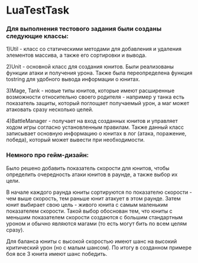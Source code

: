 # LuaTestTask
### Для выполнения тестового задания были созданы следующие классы:

1)Util - класс со статическими методами для добавления и удаления элементов массива, а также его сортировки и вывода.

2)Unit - основной класс для создания юнитов. Были реализованы функции атаки и получения урона. Также была переопределена функция tostring для удобного вывода информации о юнитах.

3)Mage, Tank - новые типы юнитов, которые имеют расширенные возможности относительно своего родителя - например у танка есть показатель защиты, который поглощает получаемый урон, а маг может атаковать сразу несколько целей.

4)BattleManager - получает на вход созданных юнитов и управляет ходом игры согласно установленным правилам. 
Также данный класс записывает основную информацию о юнитах в лог (атака, поражение, победа), который может вывести при необходимости.



### Немного про гейм-дизайн:

Было решено добавить показатель скорости для юнитов, чтобы определить очередность атаки юнитов в раунде, а также выбор их цели.

В начале каждого раунда юниты сортируются по показателю скорости - чем выше скорость, тем раньше юнит атакует в этом раунде. 
Затем юнит выбирает свою цель - живого юнита с самым маленьким показателем скорости. 
Такой выбор обоснован тем, что юниты с меньшим показателем скорости создаются с большим стандартным уроном и обычно являются магами (то есть могут бить по всем целям сразу).

Для баланса юниты с высокой скоростью имеют шанс на высокий критический урон (но с малым шансом).
По итогу в созданном примере боя все 3 юнита имеют шанс победить.
